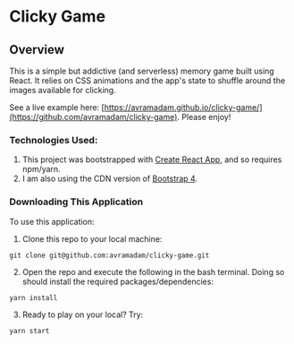# Clicky Game

## Overview
This is a simple but addictive (and serverless) memory game built using React. It relies on CSS animations and the app's state to shuffle around the images available for clicking. 

See a live example here: [https://avramadam.github.io/clicky-game/](https://github.com/avramadam/clicky-game). Please enjoy!

### Technologies Used:
1. This project was bootstrapped with [Create React App](https://github.com/facebookincubator/create-react-app), and so requires npm/yarn.
2. I am also using the CDN version of [Bootstrap 4](https://getbootstrap.com/).

### Downloading This Application
To use this application:

1. Clone this repo to your local machine:
```
git clone git@github.com:avramadam/clicky-game.git
```
2. Open the repo and execute the following in the bash terminal. Doing so should install the required packages/dependencies:
```
yarn install
```

3. Ready to play on your local? Try:
```
yarn start
```
